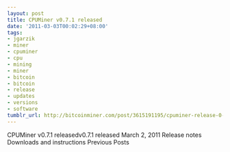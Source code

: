 ```yaml
---
layout: post
title: CPUMiner v0.7.1 released
date: '2011-03-03T00:02:29+08:00'
tags:
- jgarzik
- miner
- cpuminer
- cpu
- mining
- miner
- bitcoin
- bitcoin
- release
- updates
- versions
- software
tumblr_url: http://bitcoinminer.com/post/3615191195/cpuminer-release-0-7-1
---
```

CPUMiner v0.7.1 releasedv0.7.1 released March 2, 2011
Release notes
Downloads and instructions
Previous Posts
